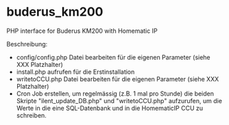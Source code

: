 # buderus_km200
PHP interface for Buderus KM200 with Homematic IP

Beschreibung: 
- config/config.php Datei bearbeiten für die eigenen Parameter (siehe XXX Platzhalter)
- install.php aufrufen für die Erstinstallation
- writetoCCU.php Datei bearbeiten für die eigenen Parameter (siehe XXX Platzhalter)
- Cron Job erstellen, um regelmässig (z.B. 1 mal pro Stunde) die beiden Skripte "ilent_update_DB.php" und "writetoCCU.php" aufzurufen, um die Werte in die eine SQL-Datenbank und in die HomematicIP CCU zu schreiben.
